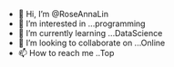 - 👋 Hi, I’m @RoseAnnaLin
- 👀 I’m interested in ...programming
- 🌱 I’m currently learning ...DataScience
- 💞️ I’m looking to collaborate on ...Online
- 📫 How to reach me ..Top

<!---
RoseAnnaLin/RoseAnnaLin is a ✨ special ✨ repository because its `README.md` (this file) appears on your GitHub profile.
You can click the Preview link to take a look at your changes.
--->
